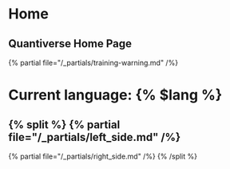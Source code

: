 # Home

## Quantiverse Home Page

{% partial file="/_partials/training-warning.md" /%}


# Current language: {% $lang %}




{% split %}
{% partial
    file="/_partials/left_side.md"
/%}
---

{% partial
    file="/_partials/right_side.md"
/%}
{% /split %}

